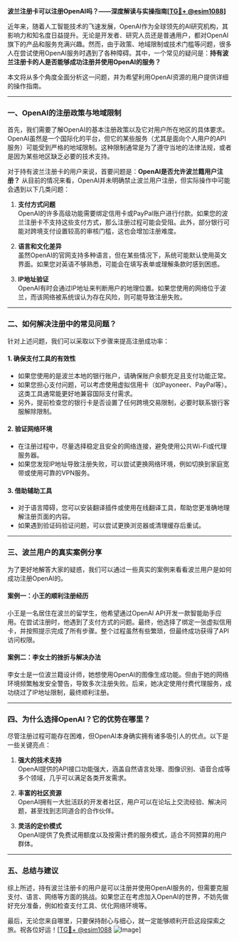 **波兰注册卡可以注册OpenAI吗？——深度解读与实操指南[[TG💪+ @esim1088](https://t.me/s/esim1088)]**

近年来，随着人工智能技术的飞速发展，OpenAI作为全球领先的AI研究机构，其影响力和知名度日益提升。无论是开发者、研究人员还是普通用户，都对OpenAI旗下的产品和服务充满兴趣。然而，由于政策、地域限制或技术门槛等问题，很多人在尝试使用OpenAI服务时遇到了各种障碍。其中，一个常见的疑问是：**持有波兰注册卡的人是否能够成功注册并使用OpenAI的服务？**

本文将从多个角度全面分析这一问题，并为希望利用OpenAI资源的用户提供详细的操作指南。

---

### **一、OpenAI的注册政策与地域限制**

首先，我们需要了解OpenAI的基本注册政策以及它对用户所在地区的具体要求。OpenAI虽然是一个国际化的平台，但它的某些服务（尤其是面向个人用户的API服务）可能受到严格的地域限制。这种限制通常是为了遵守当地的法律法规，或者是因为某些地区缺乏必要的技术支持。

对于持有波兰注册卡的用户来说，首要问题是：**OpenAI是否允许波兰籍用户注册？** 从目前的情况来看，OpenAI并未明确禁止波兰用户注册，但实际操作中可能会遇到以下几类问题：

1. **支付方式问题**  
   OpenAI的许多高级功能需要绑定信用卡或PayPal账户进行付款。如果您的波兰注册卡不支持这些支付方式，那么注册过程可能会受阻。此外，部分银行可能对跨境支付设置较高的审核门槛，这也会增加注册难度。

2. **语言和文化差异**  
   虽然OpenAI的官网支持多种语言，但在某些情况下，系统可能默认使用英文界面。如果您对英语不够熟悉，可能会在填写表单或理解条款时感到困惑。

3. **IP地址验证**  
   OpenAI有时会通过IP地址来判断用户的地理位置。如果您使用的网络位于波兰，而该网络被系统误认为存在风险，则可能导致注册失败。

---

### **二、如何解决注册中的常见问题？**

针对上述问题，我们可以采取以下步骤来提高注册成功率：

#### **1. 确保支付工具的有效性**
- 如果您使用的是波兰本地的银行账户，请确保账户余额充足且支付功能正常。
- 如果您担心支付问题，可以考虑使用虚拟信用卡（如Payoneer、PayPal等）。这类工具通常能更好地兼容国际支付需求。
- 另外，提前检查您的银行卡是否设置了任何跨境交易限制，必要时联系银行客服解除限制。

#### **2. 验证网络环境**
- 在注册过程中，尽量选择稳定且安全的网络连接，避免使用公共Wi-Fi或代理服务器。
- 如果您发现IP地址导致注册失败，可以尝试更换网络环境，例如切换到家庭宽带或使用可靠的VPN服务。

#### **3. 借助辅助工具**
- 对于语言障碍，您可以安装翻译插件或使用在线翻译工具，帮助您更准确地理解注册页面的内容。
- 如果遇到验证码验证问题，可以尝试更换浏览器或清理缓存后重试。

---

### **三、波兰用户的真实案例分享**

为了更好地解答大家的疑惑，我们可以通过一些真实的案例来看看波兰用户是如何成功注册OpenAI的。

#### **案例一：小王的顺利注册经历**
小王是一名居住在波兰的留学生，他希望通过OpenAI API开发一款智能助手应用。在尝试注册时，他遇到了支付方式的问题。最终，他选择了绑定一张虚拟信用卡，并按照提示完成了所有步骤。整个过程虽然有些繁琐，但最终成功获得了API访问权限。

#### **案例二：李女士的挫折与解决办法**
李女士是一位波兰籍设计师，她想使用OpenAI的图像生成功能。但由于她的网络环境频繁触发安全警告，导致多次注册失败。后来，她决定使用付费代理服务，成功绕过了IP地址限制，最终顺利注册。

---

### **四、为什么选择OpenAI？它的优势在哪里？**

尽管注册过程可能存在困难，但OpenAI本身确实拥有诸多吸引人的优点。以下是一些关键亮点：

1. **强大的技术支持**  
   OpenAI提供的API接口功能强大，涵盖自然语言处理、图像识别、语音合成等多个领域，几乎可以满足各类开发需求。

2. **丰富的社区资源**  
   OpenAI拥有一大批活跃的开发者社区，用户可以在论坛上交流经验、解决问题，甚至找到志同道合的合作伙伴。

3. **灵活的定价模式**  
   OpenAI提供了免费试用额度以及按需计费的服务模式，适合不同预算的用户群体。

---

### **五、总结与建议**

综上所述，持有波兰注册卡的用户是可以注册并使用OpenAI服务的，但需要克服支付、语言、网络等方面的挑战。如果您正在考虑加入OpenAI的世界，不妨先做好充分准备，例如检查支付工具、优化网络环境等。

最后，无论您来自哪里，只要保持耐心与细心，就一定能够顺利开启这段探索之旅。祝各位好运！[[TG💪+ @esim1088](https://t.me/s/esim1088) ![Image](https://i.postimg.cc/4NQfJmqS/Snipaste-2025-05-13-00-14-12.png)]